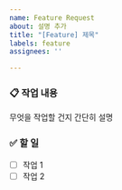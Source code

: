 ```yaml
---
name: Feature Request
about: 설명 추가
title: "[Feature] 제목"
labels: feature
assignees: ''

---
```


### 📋 작업 내용
무엇을 작업할 건지 간단히 설명

### ✅ 할 일
- [ ] 작업 1
- [ ] 작업 2
